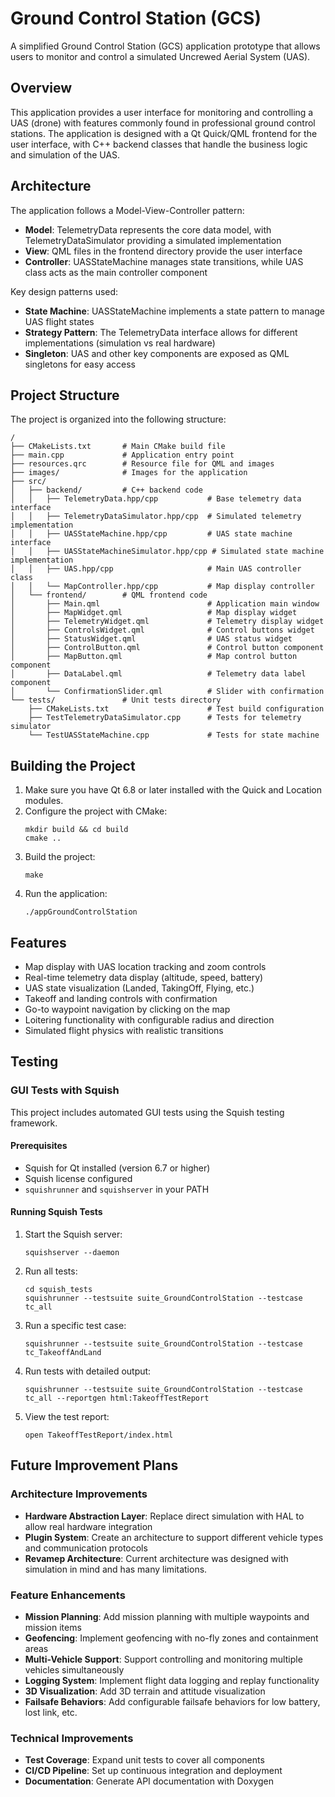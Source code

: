 # Ground Control Station (GCS)

A simplified Ground Control Station (GCS) application prototype that allows users to monitor and control a simulated Uncrewed Aerial System (UAS).

## Overview

This application provides a user interface for monitoring and controlling a UAS (drone) with features commonly found in professional ground control stations. The application is designed with a Qt Quick/QML frontend for the user interface, with C++ backend classes that handle the business logic and simulation of the UAS.

## Architecture

The application follows a Model-View-Controller pattern:

- **Model**: TelemetryData represents the core data model, with TelemetryDataSimulator providing a simulated implementation
- **View**: QML files in the frontend directory provide the user interface
- **Controller**: UASStateMachine manages state transitions, while UAS class acts as the main controller component

Key design patterns used:
- **State Machine**: UASStateMachine implements a state pattern to manage UAS flight states
- **Strategy Pattern**: The TelemetryData interface allows for different implementations (simulation vs real hardware)
- **Singleton**: UAS and other key components are exposed as QML singletons for easy access

## Project Structure

The project is organized into the following structure:

```
/
├── CMakeLists.txt       # Main CMake build file
├── main.cpp             # Application entry point
├── resources.qrc        # Resource file for QML and images
├── images/              # Images for the application
├── src/
│   ├── backend/         # C++ backend code
│   │   ├── TelemetryData.hpp/cpp           # Base telemetry data interface
│   │   ├── TelemetryDataSimulator.hpp/cpp  # Simulated telemetry implementation
│   │   ├── UASStateMachine.hpp/cpp         # UAS state machine interface
│   │   ├── UASStateMachineSimulator.hpp/cpp # Simulated state machine implementation
│   │   ├── UAS.hpp/cpp                     # Main UAS controller class
│   │   └── MapController.hpp/cpp           # Map display controller
│   └── frontend/        # QML frontend code
│       ├── Main.qml                        # Application main window
│       ├── MapWidget.qml                   # Map display widget
│       ├── TelemetryWidget.qml             # Telemetry display widget
│       ├── ControlsWidget.qml              # Control buttons widget
│       ├── StatusWidget.qml                # UAS status widget
│       ├── ControlButton.qml               # Control button component
│       ├── MapButton.qml                   # Map control button component
│       ├── DataLabel.qml                   # Telemetry data label component
│       └── ConfirmationSlider.qml          # Slider with confirmation
└── tests/               # Unit tests directory
    ├── CMakeLists.txt                      # Test build configuration
    ├── TestTelemetryDataSimulator.cpp      # Tests for telemetry simulator
    └── TestUASStateMachine.cpp             # Tests for state machine
```

## Building the Project

1. Make sure you have Qt 6.8 or later installed with the Quick and Location modules.
2. Configure the project with CMake:
   ```
   mkdir build && cd build
   cmake ..
   ```
3. Build the project:
   ```
   make
   ```
4. Run the application:
   ```
   ./appGroundControlStation
   ```

## Features

- Map display with UAS location tracking and zoom controls
- Real-time telemetry data display (altitude, speed, battery)
- UAS state visualization (Landed, TakingOff, Flying, etc.)
- Takeoff and landing controls with confirmation
- Go-to waypoint navigation by clicking on the map
- Loitering functionality with configurable radius and direction
- Simulated flight physics with realistic transitions

## Testing

### GUI Tests with Squish

This project includes automated GUI tests using the Squish testing framework.

#### Prerequisites

- Squish for Qt installed (version 6.7 or higher)
- Squish license configured
- `squishrunner` and `squishserver` in your PATH

#### Running Squish Tests

1. Start the Squish server:
   ```
   squishserver --daemon
   ```

2. Run all tests:
   ```
   cd squish_tests
   squishrunner --testsuite suite_GroundControlStation --testcase tc_all
   ```

3. Run a specific test case:
   ```
   squishrunner --testsuite suite_GroundControlStation --testcase tc_TakeoffAndLand
   ```

4. Run tests with detailed output:
   ```
   squishrunner --testsuite suite_GroundControlStation --testcase tc_all --reportgen html:TakeoffTestReport
   ```

5. View the test report:
   ```
   open TakeoffTestReport/index.html
   ```

## Future Improvement Plans

### Architecture Improvements
- **Hardware Abstraction Layer**: Replace direct simulation with HAL to allow real hardware integration
- **Plugin System**: Create an architecture to support different vehicle types and communication protocols
- **Revamep Architecture**: Current architecture was designed with simulation in mind and has many limitations.

### Feature Enhancements
- **Mission Planning**: Add mission planning with multiple waypoints and mission items
- **Geofencing**: Implement geofencing with no-fly zones and containment areas
- **Multi-Vehicle Support**: Support controlling and monitoring multiple vehicles simultaneously
- **Logging System**: Implement flight data logging and replay functionality
- **3D Visualization**: Add 3D terrain and attitude visualization
- **Failsafe Behaviors**: Add configurable failsafe behaviors for low battery, lost link, etc.

### Technical Improvements
- **Test Coverage**: Expand unit tests to cover all components
- **CI/CD Pipeline**: Set up continuous integration and deployment
- **Documentation**: Generate API documentation with Doxygen
